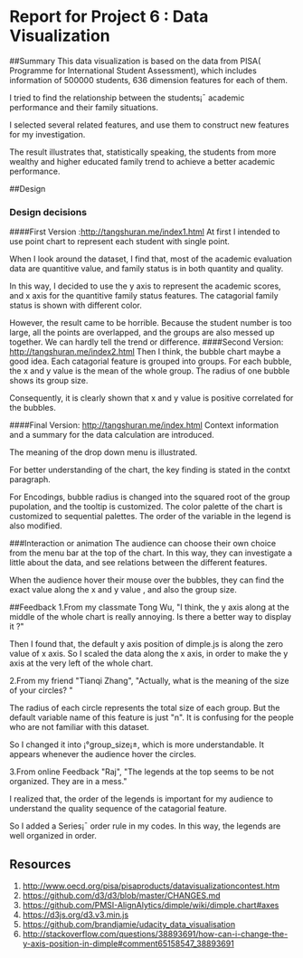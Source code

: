 # Report for Project 6 : Data Visualization
##Summary
This data visualization is based on the data from PISA( Programme for International Student Assessment), which includes information of 500000 students, 636 dimension features for each of them.

I tried to find the relationship between the students¡¯ academic performance and their family situations. 

I selected several related features, and use them to construct new features for my investigation.

The result illustrates that, statistically speaking, the students from more wealthy and higher educated family trend to achieve a better academic performance.

##Design
### Design decisions
####First Version :http://tangshuran.me/index1.html
At first I intended to use point chart to represent each student with single point. 

When I look around the dataset, I find that, most of the academic evaluation data are quantitive value, and family status is in both quantity and quality.

In this way, I decided to use the y axis to represent the academic scores, and x axis for the quantitive family status features. The catagorial family status is shown with different color. 

However, the result came to be horrible. Because the student number is too large, all the points are overlapped, and the groups are also messed up together. We can hardly tell the trend or difference.
####Second Version: http://tangshuran.me/index2.html
Then I think, the bubble chart maybe a good idea. Each catagorial feature is grouped into groups. For each bubble, the x and y value is the mean of the whole group. The radius of one bubble shows its group size.

Consequently, it is clearly shown that x and y value is positive correlated for the bubbles.

####Final Version: http://tangshuran.me/index.html
Context information and a summary for the data calculation are introduced. 

The meaning of the drop down menu is illustrated.

For better understanding of the chart, the key finding is stated in the contxt paragraph.

For Encodings, bubble radius is changed into the squared root of the group pupolation, and the tooltip is customized. The color palette of the chart is customized to sequential palettes.
The order of the variable in the legend is also modified.


###Interaction or animation
The audience can choose their own choice from the menu bar at the top of the chart. In this way, they can investigate a little about the data, and see relations between the different features.

When the audience hover their mouse over the bubbles, they can find the exact value along the x and y value , and also the group size.


##Feedback
1.From my classmate Tong Wu, "I think, the y axis along at the middle of the whole chart is really annoying. Is there a better way to display it ?"


Then I found that, the default y axis position of dimple.js is along the zero value of x axis.
So I scaled the data along the x axis, in order to make the y axis at the very left of the whole chart.

2.From my friend  "Tianqi Zhang", "Actually, what is the meaning of the size of your circles? "

The radius of each circle represents the total size of each group. But the default variable name of this feature is just "n". It is confusing for the people who are not familiar with this dataset.

So I changed it into ¡°group_size¡±, which is more understandable. It appears whenever  the audience hover the circles.

3.From online Feedback "Raj", "The legends at the top seems to be not organized. They are in a mess."

I realized that, the order of the legends is important for my audience to understand the quality sequence of the catagorial feature.

So I added a Series¡¯ order rule in my codes. In this way, the legends are well organized in order.

## Resources
1.	http://www.oecd.org/pisa/pisaproducts/datavisualizationcontest.htm
2.	https://github.com/d3/d3/blob/master/CHANGES.md
3.	https://github.com/PMSI-AlignAlytics/dimple/wiki/dimple.chart#axes
4.	https://d3js.org/d3.v3.min.js
5.	https://github.com/brandjamie/udacity_data_visualisation
6.	http://stackoverflow.com/questions/38893691/how-can-i-change-the-y-axis-position-in-dimple#comment65158547_38893691
